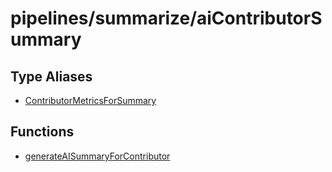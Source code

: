 # pipelines/summarize/aiContributorSummary

## Type Aliases

- [ContributorMetricsForSummary](type-aliases/ContributorMetricsForSummary.md)

## Functions

- [generateAISummaryForContributor](functions/generateAISummaryForContributor.md)
